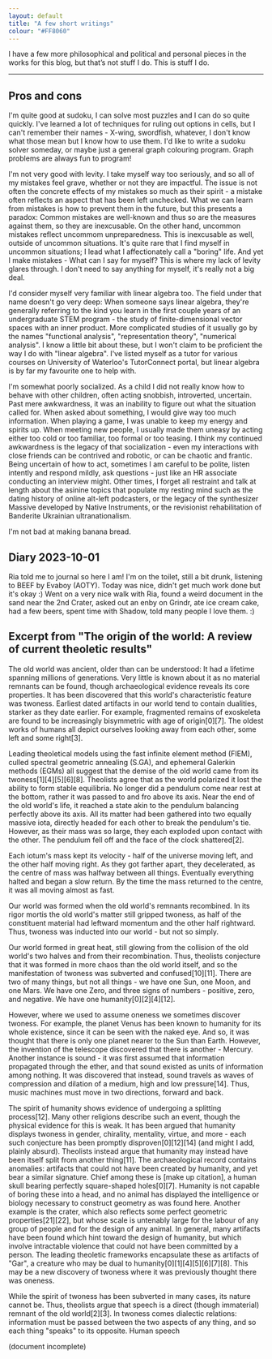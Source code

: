 ```yaml
---
layout: default
title: "A few short writings"
colour: "#FF8060"
---
```


I have a few more philosophical and political and personal pieces in  the works for this blog, but that’s not stuff I do. This is stuff I do.

---

## Pros and cons

I'm quite good at sudoku, I can solve most puzzles and I can do so quite quickly. I've learned a lot of techniques for ruling out options in cells, but I can't remember their names - X-wing, swordfish, whatever, I don't know what those mean but I know how to use them. I'd like to write a sudoku solver someday, or maybe just a general graph colouring program. Graph problems are always fun to program!

I'm not very good with levity. I take myself way too seriously, and so all of my mistakes feel grave, whether or not they are impactful. The issue is not often the concrete effects of my mistakes so much as their spirit - a mistake often reflects an aspect that has been left unchecked. What we can learn from mistakes is how to prevent them in the future, but this presents a paradox: Common mistakes are well-known and thus so are the measures against them, so they are inexcusable. On the other hand, uncommon mistakes reflect uncommom unpreparedness. This is inexcusable as well, outside of uncommon situations. It's quite rare that I find myself in uncommon situations; I lead what I affectionately call a "boring" life. And yet I make mistakes - What can I say for myself? This is where my lack of levity glares through. I don't need to say anything for myself, it's really not a big deal.

I'd consider myself very familiar with linear algebra too. The field under that name doesn't go very deep: When someone says linear algebra, they're generally referring to the kind you learn in the first couple years of an undergraduate STEM program - the study of finite-dimensional vector spaces with an inner product. More complicated studies of it usually go by the names "functional analysis", "representation theory", "numerical analysis". I know a little bit about these, but I won't claim to be proficient the way I do with "linear algebra". I've listed myself as a tutor for various courses on University of Waterloo's TutorConnect portal, but linear algebra is by far my favourite one to help with.

I'm somewhat poorly socialized. As a child I did not really know how to behave with other children, often acting snobbish, introverted, uncertain. Past mere awkwardness, it was an inability to figure out what the situation called for. When asked about something, I would give way too much information. When playing a game, I was unable to keep my energy and spirits up. When meeting new people, I usually made them uneasy by acting either too cold or too familiar, too formal or too teasing. I think my continued awkwardness is the legacy of that socialization - even my interactions with close friends can be contrived and robotic, or can be chaotic and frantic. Being uncertain of how to act, sometimes I am careful to be polite, listen intently and respond mildly, ask questions - just like an HR associate conducting an interview might. Other times, I forget all restraint and talk at length about the asinine topics that populate my resting mind such as the dating history of online alt-left podcasters, or the legacy of the synthesizer Massive developed by Native Instruments, or the revisionist rehabilitation of Banderite Ukrainian ultranationalism.

I'm not bad at making banana bread.

## Diary 2023-10-01

Ria told me to journal so here I am! I'm on the toilet, still a bit drunk, listening to BEEF by Evaboy (AOTY). Today was nice, didn't get much work done but it's okay :) Went on a very nice walk with Ria, found a weird document in the sand near the 2nd Crater, asked out an enby on Grindr, ate ice cream cake, had a few beers, spent time with Shadow, told many people I love them. :)

## Excerpt from "The origin of the world: A review of current theoletic results"

The old world was ancient, older than can be understood: It had a lifetime spanning millions of generations. Very little is known about it as no material remnants can be found, though archaeological evidence reveals its core properties. It has been discovered that this world's characteristic feature was twoness. Earliest dated artifacts in our world tend to contain dualities, starker as they date earlier. For example, fragmented remains of exoskeleta are found to be increasingly bisymmetric with age of origin\[0\]\[7\]. The oldest works of humans all depict ourselves looking away from each other, some left and some right\[3\].

Leading theoletical models using the fast infinite element method (FIEM), culled spectral geometric annealing (S.GA), and ephemeral Galerkin methods (EGMs) all suggest that the demise of the old world came from its twoness\[1\]\[4\]\[5\]\[6\]\[8\]. Theolists agree that as the world polarized it lost the ability to form stable equilibria. No longer did a pendulum come near rest at the bottom, rather it was passed to and fro above its axis. Near the end of the old world's life, it reached a state akin to the pendulum balancing perfectly above its axis. All its matter had been gathered into two equally massive iota, directly headed for each other to break the pendulum's tie. However, as their mass was so large, they each exploded upon contact with the other. The pendulum fell off and the face of the clock shattered\[2\].

Each iotum's mass kept its velocity - half of the universe moving left, and the other half moving right. As they got farther apart, they decelerated, as the centre of mass was halfway between all things. Eventually everything halted and began a slow return. By the time the mass returned to the centre, it was all moving almost as fast.

Our world was formed when the old world's remnants recombined. In its rigor mortis the old world's matter still gripped twoness, as half of the constituent material had leftward momentum and the other half rightward. Thus, twoness was inducted into our world - but not so simply.

Our world formed in great heat, still glowing from the collision of the old world's two halves and from their recombination. Thus, theolists conjecture that it was formed in more chaos than the old world itself, and so the manifestation of twoness was subverted and confused\[10\]\[11\]. There are two of many things, but not all things - we have one Sun, one Moon, and one Mars. We have one Zero, and three signs of numbers - positive, zero, and negative. We have one humanity\[0\]\[2\]\[4\]\[12\].

However, where we used to assume oneness we sometimes discover twoness. For example, the planet Venus has been known to humanity for its whole existence, since it can be seen with the naked eye. And so, it was thought that there is only one planet nearer to the Sun than Earth. However, the invention of the telescope discovered that there is another - Mercury. Another instance is sound - it was first assumed that information propagated through the ether, and that sound existed as units of information among nothing. It was discovered that instead, sound travels as waves of compression and dilation of a medium, high and low pressure\[14\]. Thus, music machines must move in two directions, forward and back.

The spirit of humanity shows evidence of undergoing a splitting process\[12\]. Many other religions describe such an event, though the physical evidence for this is weak. It has been argued that humanity displays twoness in gender, chirality, mentality, virtue, and more - each such conjecture has been promptly disproven\[0\]\[12\]\[14\] (and might I add, plainly absurd). Theolists instead argue that humanity may instead have been itself split from another thing\[11\]. The archaeological record contains anomalies: artifacts that could not have been created by humanity, and yet bear a similar signature. Chief among these is \[make up citation\], a human skull bearing perfectly square-shaped holes\[0\]\[7\]. Humanity is not capable of boring these into a head, and no animal has displayed the intelligence or biology necessary to construct geometry as was found here. Another example is the crater, which also reflects some perfect geometric properties\[21\]\[22\], but whose scale is untenably large for the labour of any group of people and for the design of any animal. In general, many artifacts have been found which hint toward the design of humanity, but which involve intractable violence that could not have been committed by a person. The leading theoletic frameworks encapsulate these as artifacts of "Gar", a creature who may be dual to humanity\[0\]\[1\]\[4\]\[5\]\[6\]\[7\]\[8\]. This may be a new discovery of twoness where it was previously thought there was oneness.

While the spirit of twoness has been subverted in many cases, its nature cannot be. Thus, theolists argue that speech is a direct (though immaterial) remnant of the old world\[2\]\[3\]. In twoness comes dialectic relations: information must be passed between the two aspects of any thing, and so each thing "speaks" to its opposite. Human speech

(document incomplete)

